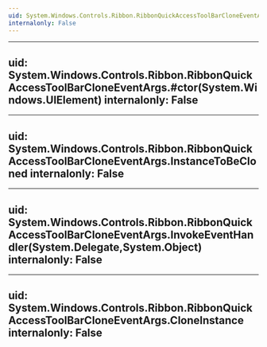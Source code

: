 ```yaml
---
uid: System.Windows.Controls.Ribbon.RibbonQuickAccessToolBarCloneEventArgs
internalonly: False
---
```


---
uid: System.Windows.Controls.Ribbon.RibbonQuickAccessToolBarCloneEventArgs.#ctor(System.Windows.UIElement)
internalonly: False
---

---
uid: System.Windows.Controls.Ribbon.RibbonQuickAccessToolBarCloneEventArgs.InstanceToBeCloned
internalonly: False
---

---
uid: System.Windows.Controls.Ribbon.RibbonQuickAccessToolBarCloneEventArgs.InvokeEventHandler(System.Delegate,System.Object)
internalonly: False
---

---
uid: System.Windows.Controls.Ribbon.RibbonQuickAccessToolBarCloneEventArgs.CloneInstance
internalonly: False
---
